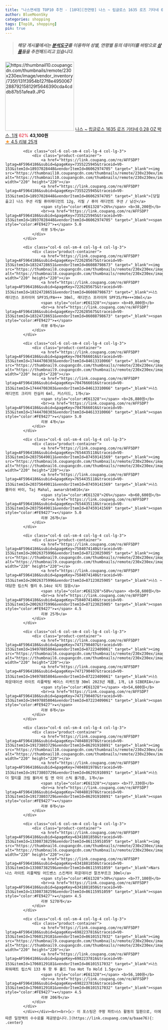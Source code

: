 ```yaml
---
title: "나스면세점 TOP10 추천 - [10대][전연령] 나스 ~ 립글로스 1635 로즈 기타네 0.28 OZ 박스, 1개"
author: BlueMoonSky
categories: shopping
tags: [Top10, shopping]
pin: true
---
```


> ##### 해당 게시물에서는 [**분석도구**](https://itemscout.io/)를 이용하여 **성별**, **연령별** 등의 데이터를 바탕으로 [**상품**](https://link.coupang.com/a/baae76)들을 추천해드리고 있습니다.
<div class="container"><div class="row">
            <div class="col-6 col-sm-4 col-lg-4 col-lg-3">
                <div class="product-container">
                    <a href="https://link.coupang.com/re/AFFSDP?lptag=AF5964186&subid=&pageKey=7584064006&traceid=V0-153&itemId=20026327068&vendorItemId=87122979136" target="_blank"><img src="https://thumbnail10.coupangcdn.com/thumbnails/remote/230x230ex/image/vendor_inventory/735f/131f3954b127f8e4950067288792158129f5646390cda4cddb87b51afea9.JPG" alt="https://thumbnail10.coupangcdn.com/thumbnails/remote/230x230ex/image/vendor_inventory/735f/131f3954b127f8e4950067288792158129f5646390cda4cddb87b51afea9.JPG" width="220" height="220"></a>
                    <a href="https://link.coupang.com/re/AFFSDP?lptag=AF5964186&subid=&pageKey=7584064006&traceid=V0-153&itemId=20026327068&vendorItemId=87122979136" target="_blank">나스 ~ 립글로스 1635 로즈 기타네 0.28 OZ 박스, 1개</a>
                    <span style="color:#E61328">62%</span> <b>43,100원</b>
                    <br><a href="https://link.coupang.com/re/AFFSDP?lptag=AF5964186&subid=&pageKey=7584064006&traceid=V0-153&itemId=20026327068&vendorItemId=87122979136" target="_blank"><span style="color:#FE9427">★</span> 4.5
                    리뷰 25개</a>
                </div>
            </div>
            
            <div class="col-6 col-sm-4 col-lg-4 col-lg-3">
                <div class="product-container">
                    <a href="https://link.coupang.com/re/AFFSDP?lptag=AF5964186&subid=&pageKey=7355225945&traceid=V0-153&itemId=18937028448&vendorItemId=86062974705" target="_blank"><img src="https://thumbnail10.coupangcdn.com/thumbnails/remote/230x230ex/image/vendor_inventory/9e09/e2ffe44a2068a691814969f7a60e12e8baced83d370436a4cc856caef327.jpg" alt="https://thumbnail10.coupangcdn.com/thumbnails/remote/230x230ex/image/vendor_inventory/9e09/e2ffe44a2068a691814969f7a60e12e8baced83d370436a4cc856caef327.jpg" width="220" height="220"></a>
                    <a href="https://link.coupang.com/re/AFFSDP?lptag=AF5964186&subid=&pageKey=7355225945&traceid=V0-153&itemId=18937028448&vendorItemId=86062974705" target="_blank">[당일출고] 나스 쿠션 리필 퓨어래디언트 12g, 리필 / 퓨어 래디언트 쿠션 / 남산</a>
                    <span style="color:#E61328">26%</span> <b>38,200원</b>
                    <br><a href="https://link.coupang.com/re/AFFSDP?lptag=AF5964186&subid=&pageKey=7355225945&traceid=V0-153&itemId=18937028448&vendorItemId=86062974705" target="_blank"><span style="color:#FE9427">★</span> 5.0
                    리뷰 5개</a>
                </div>
            </div>
            
            <div class="col-6 col-sm-4 col-lg-4 col-lg-3">
                <div class="product-container">
                    <a href="https://link.coupang.com/re/AFFSDP?lptag=AF5964186&subid=&pageKey=7226285675&traceid=V0-153&itemId=18324728651&vendorItemId=86088798673" target="_blank"><img src="https://thumbnail8.coupangcdn.com/thumbnails/remote/230x230ex/image/vendor_inventory/433c/80758b64f9ab41de83f20f9bed7c374640f10a034f53ce081b080dcd49f6.jpg" alt="https://thumbnail8.coupangcdn.com/thumbnails/remote/230x230ex/image/vendor_inventory/433c/80758b64f9ab41de83f20f9bed7c374640f10a034f53ce081b080dcd49f6.jpg" width="220" height="220"></a>
                    <a href="https://link.coupang.com/re/AFFSDP?lptag=AF5964186&subid=&pageKey=7226285675&traceid=V0-153&itemId=18324728651&vendorItemId=86088798673" target="_blank">나스 래디언스 프라이머 SPF35/PA+++ 30ml, 래디언스 프라이머 SPF35/PA+++30ml</a>
                    <span style="color:#E61328"></span> <b>49,800원</b>
                    <br><a href="https://link.coupang.com/re/AFFSDP?lptag=AF5964186&subid=&pageKey=7226285675&traceid=V0-153&itemId=18324728651&vendorItemId=86088798673" target="_blank"><span style="color:#FE9427">★</span> 
                    리뷰 0개</a>
                </div>
            </div>
            
            <div class="col-6 col-sm-4 col-lg-4 col-lg-3">
                <div class="product-container">
                    <a href="https://link.coupang.com/re/AFFSDP?lptag=AF5964186&subid=&pageKey=7047666016&traceid=V0-153&itemId=17444708303&vendorItemId=84613310066" target="_blank"><img src="https://thumbnail9.coupangcdn.com/thumbnails/remote/230x230ex/image/vendor_inventory/99d6/17e7220925fca1965052eb334011ef3cf881745e300e937c3b9baed5300e.JPG" alt="https://thumbnail9.coupangcdn.com/thumbnails/remote/230x230ex/image/vendor_inventory/99d6/17e7220925fca1965052eb334011ef3cf881745e300e937c3b9baed5300e.JPG" width="220" height="220"></a>
                    <a href="https://link.coupang.com/re/AFFSDP?lptag=AF5964186&subid=&pageKey=7047666016&traceid=V0-153&itemId=17444708303&vendorItemId=84613310066" target="_blank">나스 래디언트 크리미 컨실러 6ml, 커스터드, 1개</a>
                    <span style="color:#E61328"></span> <b>26,880원</b>
                    <br><a href="https://link.coupang.com/re/AFFSDP?lptag=AF5964186&subid=&pageKey=7047666016&traceid=V0-153&itemId=17444708303&vendorItemId=84613310066" target="_blank"><span style="color:#FE9427">★</span> 5.0
                    리뷰 4개</a>
                </div>
            </div>
            
            <div class="col-6 col-sm-4 col-lg-4 col-lg-3">
                <div class="product-container">
                    <a href="https://link.coupang.com/re/AFFSDP?lptag=AF5964186&subid=&pageKey=7654435118&traceid=V0-153&itemId=20375649011&vendorItemId=87459141569" target="_blank"><img src="https://thumbnail6.coupangcdn.com/thumbnails/remote/230x230ex/image/vendor_inventory/c14d/28049eac733fc8b5cf0de96478327f28fd25fd5cbe32fd3221cdff6f37a9.jpg" alt="https://thumbnail6.coupangcdn.com/thumbnails/remote/230x230ex/image/vendor_inventory/c14d/28049eac733fc8b5cf0de96478327f28fd25fd5cbe32fd3221cdff6f37a9.jpg" width="220" height="220"></a>
                    <a href="https://link.coupang.com/re/AFFSDP?lptag=AF5964186&subid=&pageKey=7654435118&traceid=V0-153&itemId=20375649011&vendorItemId=87459141569" target="_blank">나스 블러쉬 바이, Taj Mahal, awnarsbtm016</a>
                    <span style="color:#E61328">26%</span> <b>60,600원</b>
                    <br><a href="https://link.coupang.com/re/AFFSDP?lptag=AF5964186&subid=&pageKey=7654435118&traceid=V0-153&itemId=20375649011&vendorItemId=87459141569" target="_blank"><span style="color:#FE9427">★</span> 5.0
                    리뷰 26개</a>
                </div>
            </div>
            
            <div class="col-6 col-sm-4 col-lg-4 col-lg-3">
                <div class="product-container">
                    <a href="https://link.coupang.com/re/AFFSDP?lptag=AF5964186&subid=&pageKey=7584074140&traceid=V0-153&itemId=20026375996&vendorItemId=87123025905" target="_blank"><img src="https://thumbnail9.coupangcdn.com/thumbnails/remote/230x230ex/image/vendor_inventory/6da1/0042b7586149c566f293cb3897e75f3a2644db6c264fa0ee17c8e86a3c94.jpg" alt="https://thumbnail9.coupangcdn.com/thumbnails/remote/230x230ex/image/vendor_inventory/6da1/0042b7586149c566f293cb3897e75f3a2644db6c264fa0ee17c8e86a3c94.jpg" width="220" height="220"></a>
                    <a href="https://link.coupang.com/re/AFFSDP?lptag=AF5964186&subid=&pageKey=7584074140&traceid=V0-153&itemId=20026375996&vendorItemId=87123025905" target="_blank">나스 ~ 대담한 립스틱 켈리 0.14oz 되지 않음</a>
                    <span style="color:#E61328">58%</span> <b>58,600원</b>
                    <br><a href="https://link.coupang.com/re/AFFSDP?lptag=AF5964186&subid=&pageKey=7584074140&traceid=V0-153&itemId=20026375996&vendorItemId=87123025905" target="_blank"><span style="color:#FE9427">★</span> 4.5
                    리뷰 25개</a>
                </div>
            </div>
            
            <div class="col-6 col-sm-4 col-lg-4 col-lg-3">
                <div class="product-container">
                    <a href="https://link.coupang.com/re/AFFSDP?lptag=AF5964186&subid=&pageKey=7471790407&traceid=V0-153&itemId=19497885804&vendorItemId=87223409061" target="_blank"><img src="https://thumbnail6.coupangcdn.com/thumbnails/remote/230x230ex/image/vendor_inventory/f5a9/e776d8647f7479f238d1811279a7c0c6ebf95006f60d3f8e53b35fa159f3.jpg" alt="https://thumbnail6.coupangcdn.com/thumbnails/remote/230x230ex/image/vendor_inventory/f5a9/e776d8647f7479f238d1811279a7c0c6ebf95006f60d3f8e53b35fa159f3.jpg" width="220" height="220"></a>
                    <a href="https://link.coupang.com/re/AFFSDP?lptag=AF5964186&subid=&pageKey=7471790407&traceid=V0-153&itemId=19497885804&vendorItemId=87223409061" target="_blank">나스 파운데이션 라이트 리플렉팅 베이스 리퀴드형 30ml 2023년 제품, 1개, L0 SIBERIA</a>
                    <span style="color:#E61328"></span> <b>54,600원</b>
                    <br><a href="https://link.coupang.com/re/AFFSDP?lptag=AF5964186&subid=&pageKey=7471790407&traceid=V0-153&itemId=19497885804&vendorItemId=87223409061" target="_blank"><span style="color:#FE9427">★</span> 
                    리뷰 0개</a>
                </div>
            </div>
            
            <div class="col-6 col-sm-4 col-lg-4 col-lg-3">
                <div class="product-container">
                    <a href="https://link.coupang.com/re/AFFSDP?lptag=AF5964186&subid=&pageKey=7404881978&traceid=V0-153&itemId=19173803729&vendorItemId=86291910891" target="_blank"><img src="https://thumbnail10.coupangcdn.com/thumbnails/remote/230x230ex/image/vendor_inventory/04e7/26e672d73a30c6cd7f713b8f40b85379a437d38e58d63898e1df4bb793e6.jpg" alt="https://thumbnail10.coupangcdn.com/thumbnails/remote/230x230ex/image/vendor_inventory/04e7/26e672d73a30c6cd7f713b8f40b85379a437d38e58d63898e1df4bb793e6.jpg" width="220" height="220"></a>
                    <a href="https://link.coupang.com/re/AFFSDP?lptag=AF5964186&subid=&pageKey=7404881978&traceid=V0-153&itemId=19173803729&vendorItemId=86291910891" target="_blank">나스 더 멀티플 크림 블러셔 립 앤 아이 스틱 올가즘, 1개</a>
                    <span style="color:#E61328"></span> <b>77,330원</b>
                    <br><a href="https://link.coupang.com/re/AFFSDP?lptag=AF5964186&subid=&pageKey=7404881978&traceid=V0-153&itemId=19173803729&vendorItemId=86291910891" target="_blank"><span style="color:#FE9427">★</span> 
                    리뷰 0개</a>
                </div>
            </div>
            
            <div class="col-6 col-sm-4 col-lg-4 col-lg-3">
                <div class="product-container">
                    <a href="https://link.coupang.com/re/AFFSDP?lptag=AF5964186&subid=&pageKey=6341881850&traceid=V0-153&itemId=13308738259&vendorItemId=86115951059" target="_blank"><img src="https://thumbnail6.coupangcdn.com/thumbnails/remote/230x230ex/image/vendor_inventory/f772/b5b87cefff8d7ba8160422752189912dc98ec26a3a4cc5d9f20548c806d8.jpg" alt="https://thumbnail6.coupangcdn.com/thumbnails/remote/230x230ex/image/vendor_inventory/f772/b5b87cefff8d7ba8160422752189912dc98ec26a3a4cc5d9f20548c806d8.jpg" width="220" height="220"></a>
                    <a href="https://link.coupang.com/re/AFFSDP?lptag=AF5964186&subid=&pageKey=6341881850&traceid=V0-153&itemId=13308738259&vendorItemId=86115951059" target="_blank">Nars 나스 라이트 리플렉팅 어드밴스 스킨케어 파운데이션 잘츠부르크 30ml</a>
                    <span style="color:#E61328">30%</span> <b>77,100원</b>
                    <br><a href="https://link.coupang.com/re/AFFSDP?lptag=AF5964186&subid=&pageKey=6341881850&traceid=V0-153&itemId=13308738259&vendorItemId=86115951059" target="_blank"><span style="color:#FE9427">★</span> 4.5
                    리뷰 5270개</a>
                </div>
            </div>
            
            <div class="col-6 col-sm-4 col-lg-4 col-lg-3">
                <div class="product-container">
                    <a href="https://link.coupang.com/re/AFFSDP?lptag=AF5964186&subid=&pageKey=6982237816&traceid=V0-153&itemId=17060129181&vendorItemId=86101517032" target="_blank"><img src="https://thumbnail9.coupangcdn.com/thumbnails/remote/230x230ex/image/vendor_inventory/2c87/1b0cae22e979f59e4560cf527a03a425fb8bf651ae23cbe0460683a8204a.jpg" alt="https://thumbnail9.coupangcdn.com/thumbnails/remote/230x230ex/image/vendor_inventory/2c87/1b0cae22e979f59e4560cf527a03a425fb8bf651ae23cbe0460683a8204a.jpg" width="220" height="220"></a>
                    <a href="https://link.coupang.com/re/AFFSDP?lptag=AF5964186&subid=&pageKey=6982237816&traceid=V0-153&itemId=17060129181&vendorItemId=86101517032" target="_blank">나스 파워매트 립스틱 133 투 핫 투 홀드 Too Hot To Hold 1.5g</a>
                    <span style="color:#E61328"></span> <b>56,100원</b>
                    <br><a href="https://link.coupang.com/re/AFFSDP?lptag=AF5964186&subid=&pageKey=6982237816&traceid=V0-153&itemId=17060129181&vendorItemId=86101517032" target="_blank"><span style="color:#FE9427">★</span> 4.5
                    리뷰 206개</a>
                </div>
            </div>
            </div></div><br><br>[👉 이 포스팅은 쿠팡 파트너스 활동의 일환으로, 이에 따른 일정액의 수수료를 제공받습니다.](https://link.coupang.com/a/baae76){: .center}